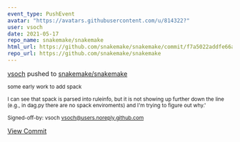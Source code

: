 ```yaml
---
event_type: PushEvent
avatar: "https://avatars.githubusercontent.com/u/814322?"
user: vsoch
date: 2021-05-17
repo_name: snakemake/snakemake
html_url: https://github.com/snakemake/snakemake/commit/f7a5022addfe66a7412d27fdd2c255907eeb90fb
repo_url: https://github.com/snakemake/snakemake
---
```


<a href='https://github.com/vsoch' target='_blank'>vsoch</a> pushed to <a href='https://github.com/snakemake/snakemake' target='_blank'>snakemake/snakemake</a>

<small>some early work to add spack

I can see that spack is parsed into ruleinfo, but it is not
showing up further down the line (e.g., in dag.py there are no
spack enviroments) and I'm trying to figure out why.'

Signed-off-by: vsoch <vsoch@users.noreply.github.com></small>

<a href='https://github.com/snakemake/snakemake/commit/f7a5022addfe66a7412d27fdd2c255907eeb90fb' target='_blank'>View Commit</a>